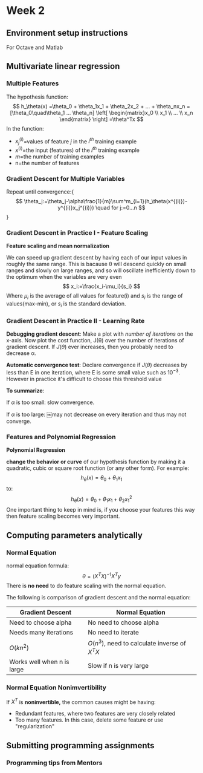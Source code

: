 # Week 2

## Environment setup instructions

For Octave and Matlab



## Multivariate linear regression

### Multiple Features

The hypothesis function:
$$
h_\theta(x)
=\theta_0 + \theta_1x_1 + \theta_2x_2 + ... + \theta_nx_n
=[\theta_0\quad\theta_1 ... \theta_n]
	\left[ 
	\begin{matrix}x_0 \\ x_1 \\ ... \\ x_n \end{matrix}
	\right]
=\theta^Tx
$$
In the function:
- $x^{(i)}_j$=values of feature $j$ in the $i^{th}$ training example
- $x^{(i)}$=the input (features) of the $i^{th}$ training example
- $m$=the number of training examples
- n=the number of features

### Gradient Descent for Multiple Variables

Repeat until convergence:{
$$
\theta_j:=\theta_j-\alpha\frac{1}{m}\sum^m_{i=1}(h_\theta(x^{(i)})-y^{(i)}x_j^{(i)}) \quad for j:=0...n
$$
}

### Gradient Descent in Practice I - Feature Scaling

**Feature scaling and mean normalization**

We can speed up gradient descent by having each of our input values in roughly the same range. This is bacause θ will descend quickly on small ranges and slowly on large ranges, and so will oscillate inefficiently down to the optimum when the variables are very even
$$
x_i:=\frac{x_i-\mu_i}{s_i}
$$
Where $\mu_i$ is the average of all values for feature(i) and $s_i$ is the range of values(max-min), or $s_i$ is the standard deviation.

### Gradient Descent in Practice II - Learning Rate

**Debugging gradient descent**: Make a plot with *number of iterations* on the x-axis. Now plot the cost function, J(θ) over the number of iterations of gradient descent. If $J(\theta)$  ever increases, then you probably need to decrease α.

**Automatic convergence test**: Declare convergence if $J(\theta)$ decreases by less than E in one iteration, where E is some small value such as $10^{−3}$. However in practice it's difficult to choose this threshold value

**To summarize**:

 If $\alpha$ is too small: slow convergence. 

 If $\alpha$ is too large: ￼may not decrease on every iteration and thus may not converge.

### Features and Polynomial Regression

**Polynomial Regression**

**change the behavior or curve** of our hypothesis function by making it a quadratic, cubic or square root function (or any other form). For example:
$$
h_\theta(x)=\theta_0 + \theta_1x_1
$$
to:
$$
h_\theta(x)=\theta_0 + \theta_1x_1 + \theta_2x_1^2
$$
One important thing to keep in mind is, if you choose your features this way then feature scaling becomes very important.



## Computing parameters analytically

### Normal Equation

normal equation formula:
$$
\theta=(X^TX)^{-1}X^Ty
$$
There is **no need** to do feature scaling with the normal equation.

The following is comparison of gradient descent and the normal equation:

| Gradient Descent           | Normal Equation                               |
| -------------------------- | --------------------------------------------- |
| Need to choose alpha       | No need to choose alpha                       |
| Needs many iterations      | No need to iterate                            |
| $O(kn^2)$                  | $O(n^3)$, need to calculate inverse of $X^TX$ |
| Works well when n is large | Slow if n is very large                       |

### Normal Equation Nonimvertibility

If $X^T$ is **noninvertible,** the common causes might be having:

- Redundant features, where two features are very closely related
- Too many features. In this case, delete some feature or use "regularization"

## Submitting programming assignments

### Programming tips from Mentors